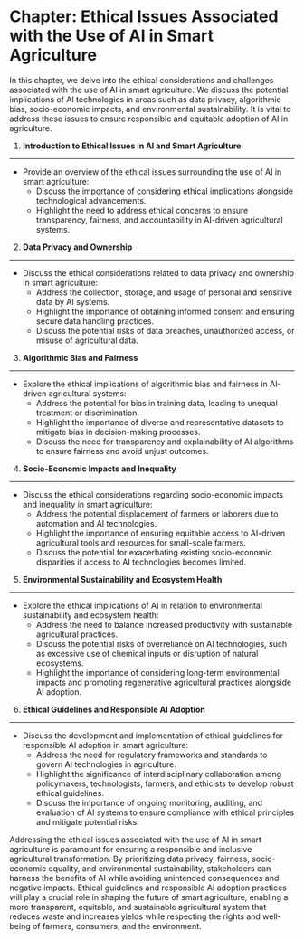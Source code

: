 Chapter: Ethical Issues Associated with the Use of AI in Smart Agriculture
==========================================================================

In this chapter, we delve into the ethical considerations and challenges associated with the use of AI in smart agriculture. We discuss the potential implications of AI technologies in areas such as data privacy, algorithmic bias, socio-economic impacts, and environmental sustainability. It is vital to address these issues to ensure responsible and equitable adoption of AI in agriculture.

1. **Introduction to Ethical Issues in AI and Smart Agriculture**
-----------------------------------------------------------------

* Provide an overview of the ethical issues surrounding the use of AI in smart agriculture:
  * Discuss the importance of considering ethical implications alongside technological advancements.
  * Highlight the need to address ethical concerns to ensure transparency, fairness, and accountability in AI-driven agricultural systems.

2. **Data Privacy and Ownership**
---------------------------------

* Discuss the ethical considerations related to data privacy and ownership in smart agriculture:
  * Address the collection, storage, and usage of personal and sensitive data by AI systems.
  * Highlight the importance of obtaining informed consent and ensuring secure data handling practices.
  * Discuss the potential risks of data breaches, unauthorized access, or misuse of agricultural data.

3. **Algorithmic Bias and Fairness**
------------------------------------

* Explore the ethical implications of algorithmic bias and fairness in AI-driven agricultural systems:
  * Address the potential for bias in training data, leading to unequal treatment or discrimination.
  * Highlight the importance of diverse and representative datasets to mitigate bias in decision-making processes.
  * Discuss the need for transparency and explainability of AI algorithms to ensure fairness and avoid unjust outcomes.

4. **Socio-Economic Impacts and Inequality**
--------------------------------------------

* Discuss the ethical considerations regarding socio-economic impacts and inequality in smart agriculture:
  * Address the potential displacement of farmers or laborers due to automation and AI technologies.
  * Highlight the importance of ensuring equitable access to AI-driven agricultural tools and resources for small-scale farmers.
  * Discuss the potential for exacerbating existing socio-economic disparities if access to AI technologies becomes limited.

5. **Environmental Sustainability and Ecosystem Health**
--------------------------------------------------------

* Explore the ethical implications of AI in relation to environmental sustainability and ecosystem health:
  * Address the need to balance increased productivity with sustainable agricultural practices.
  * Discuss the potential risks of overreliance on AI technologies, such as excessive use of chemical inputs or disruption of natural ecosystems.
  * Highlight the importance of considering long-term environmental impacts and promoting regenerative agricultural practices alongside AI adoption.

6. **Ethical Guidelines and Responsible AI Adoption**
-----------------------------------------------------

* Discuss the development and implementation of ethical guidelines for responsible AI adoption in smart agriculture:
  * Address the need for regulatory frameworks and standards to govern AI technologies in agriculture.
  * Highlight the significance of interdisciplinary collaboration among policymakers, technologists, farmers, and ethicists to develop robust ethical guidelines.
  * Discuss the importance of ongoing monitoring, auditing, and evaluation of AI systems to ensure compliance with ethical principles and mitigate potential risks.

Addressing the ethical issues associated with the use of AI in smart agriculture is paramount for ensuring a responsible and inclusive agricultural transformation. By prioritizing data privacy, fairness, socio-economic equality, and environmental sustainability, stakeholders can harness the benefits of AI while avoiding unintended consequences and negative impacts. Ethical guidelines and responsible AI adoption practices will play a crucial role in shaping the future of smart agriculture, enabling a more transparent, equitable, and sustainable agricultural system that reduces waste and increases yields while respecting the rights and well-being of farmers, consumers, and the environment.
